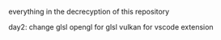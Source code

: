 everything in the decrecyption of this repository

day2: change glsl opengl for glsl vulkan for vscode extension